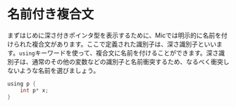 # 名前付き複合文

まずはじめに深さ付きポインタ型を表示するために、Micでは明示的に名前を付けられた複合文があります。ここで定義された識別子は、深さ識別子といいます。`using`キーワードを使って、複合文に名前を付けることができます。深さ識別子は、通常のその他の変数などの識別子と名前衝突するため、なるべく衝突しないような名前を選びましょう。

```c
using p {
    int p* x;
}

```